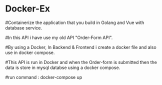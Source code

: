 ﻿# Docker-Ex
#Containerize the application that you build in Golang and Vue with database service.

#In this API i have use my old API "Order-Form API".

#By using a Docker, In Backend & Frontend i create a docker file and also use in docker compose. 

#This API is run in Docker and when the Order-form is submitted then the data is store in mysql databse using a docker compose.

#run command : docker-compose up 

